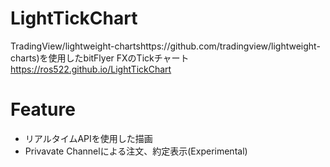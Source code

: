 # LightTickChart

TradingView/lightweight-chartshttps://github.com/tradingview/lightweight-charts)を使用したbitFlyer FXのTickチャート
https://ros522.github.io/LightTickChart

# Feature
 - リアルタイムAPIを使用した描画
 - Privavate Channelによる注文、約定表示(Experimental)
